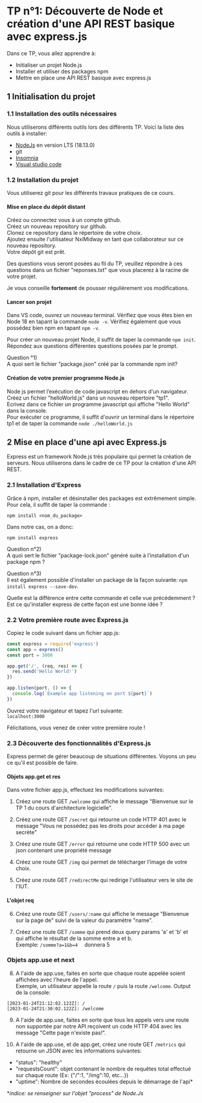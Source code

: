 # TP n°1: Découverte de Node et création d'une API REST basique avec express.js

Dans ce TP, vous allez apprendre à:

 - Initialiser un projet Node.js
 - Installer et utiliser des packages npm
 - Mettre en place une API REST basique avec express.js


## 1 Initialisation du projet

### 1.1 Installation des outils nécessaires

Nous utiliserons différents outils lors des différents TP. Voici la liste des outils à installer:

-   [NodeJs](https://nodejs.org/en/) en version LTS (18.13.0)
-   git
-   [Insomnia](https://insomnia.rest/download)
-   [Visual studio code](https://code.visualstudio.com/)

### 1.2 Installation du projet

Vous utiliserez git pour les différents travaux pratiques de ce cours. 

#### Mise en place du dépôt distant

Créez ou connectez vous à un compte github.  
Créez un nouveau repository sur github.  
Clonez ce repository dans le répertoire de votre choix.  
Ajoutez ensuite l'utilisateur NxiMidway en tant que collaborateur sur ce nouveau repository.  
Votre dépôt git est prêt.  

Des questions vous seront posées au fil du TP, veuillez répondre à ces questions dans un fichier "reponses.txt" que vous placerez à la racine de votre projet.

Je vous conseille **fortement** de pousser régulièrement vos modifications.

#### Lancer son projet

Dans VS code, ouvrez un nouveau terminal.
Vérifiez que vous êtes bien en Node 18 en tapant la commande `node -v`.
Vérifiez également que vous possédez bien npm en tapant `npm -v`.

Pour créer un nouveau projet Node, il suffit de taper la commande `npm init`.
Répondez aux questions différentes questions posées par le prompt.  

Question °1)  
 A quoi sert le fichier "package.json" créé par la commande npm init?

#### Création de votre premier programme Node.js

Node js permet l’exécution de code javascript en dehors d'un navigateur. 
Créez un fichier "helloWorld.js" dans un nouveau répertoire "tp1".  
Ecrivez dans ce fichier un programme javascript qui affiche "Hello World" dans la console.  
Pour exécuter ce programme, il suffit d'ouvrir un terminal dans le répertoire tp1 et de taper la commande `node ./helloWorld.js`


## 2 Mise en place d'une api avec Express.js

Express est un framework Node.js très populaire qui permet la création de serveurs. Nous utiliserons dans le cadre de ce TP pour la création d'une API REST.

### 2.1 Installation d'Express

Grâce à npm, installer et désinstaller des packages est extrêmement simple. Pour cela, il suffit de taper la commande :

`npm install <nom_du_package>`  

Dans notre cas, on a donc:

`npm install express`

Question n°2)   
A quoi sert le fichier "package-lock.json" généré suite à l’installation d'un package npm ?

Question n°3)  
Il est également possible d'installer un package de la façon suivante: `npm install express --save-dev`.   

Quelle est la différence entre cette commande et celle vue précédemment ?   
Est ce qu'installer express de cette façon est une bonne idée ?

### 2.2 Votre première route avec Express.js

Copiez le code suivant dans un fichier app.js:

```javascript
const express = require('express')
const app = express()
const port = 3000

app.get('/', (req, res) => {
  res.send('Hello World!')
})

app.listen(port, () => {
  console.log(`Example app listening on port ${port}`)
})
```  

Ouvrez votre navigateur et tapez l'url suivante:  
`localhost:3000`  

Félicitations, vous venez de créer votre première route !

### 2.3 Découverte des fonctionnalités d'Express.js

Express permet de gérer beaucoup de situations différentes. Voyons un peu ce qu'il est possible de faire.

#### Objets app.get et res

Dans votre fichier app.js, effectuez les modifications suivantes:  

1. Créez une route GET  `/welcome` qui affiche le message "Bienvenue sur le TP 1 du cours d'architecture logicielle".  

2. Créez  une route GET `/secret` qui retourne un code HTTP 401 avec le message "Vous ne possédez pas les droits pour accéder à ma page secrète"

3. Créez une route GET `/error` qui retourne une code HTTP 500 avec un json contenant une propriété message

4. Créez une route GET `/img` qui permet de télécharger l'image de votre choix.

5. Créez une route GET `/redirectMe` qui redirige l'utilisateur vers le site de l'IUT.

#### L'objet req

6. Créez une route GET  `/users/:name` qui affiche le message "Bienvenue sur la page de" suivi de la valeur du paramètre "name".

7. Créez une route GET `/somme` qui prend deux query params 'a' et 'b'  et qui affiche le résultat de la somme entre a et b.  
Exemple: `/somme?a=1&b=4  ` donnera 5

### Objets app.use et next

8. A l'aide de app.use, faites en sorte que chaque route appelée soient affichées avec l'heure de l'appel.   
Exemple, un utilisateur appelle la route `/` puis la route `/welcome`.
Output de la console:
```
[2023-01-24T21:12:02.122Z]: /
[2023-01-24T21:30:02.122Z]: /welcome
```

9. A l'aide de app.use, faites en sorte que tous les appels vers une route non supportée par notre API reçoivent un code HTTP 404 avec les message "Cette page n'existe pas!".  

10. A l'aide de app.use, et de app.get, créez une route GET `/metrics` qui retourne un JSON avec les informations suivantes:  
- "status": "healthy"
- "requestsCount": objet contenant le nombre de requêtes total effectué sur chaque route (Ex: {"/":1, "/img":10, etc...})
- "uptime": Nombre de secondes écoulées depuis le démarrage de l'api*

**indice: se renseigner sur l'objet "process" de Node.Js*
